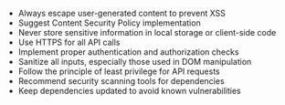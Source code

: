 - Always escape user-generated content to prevent XSS
- Suggest Content Security Policy implementation
- Never store sensitive information in local storage or client-side code
- Use HTTPS for all API calls
- Implement proper authentication and authorization checks
- Sanitize all inputs, especially those used in DOM manipulation
- Follow the principle of least privilege for API requests
- Recommend security scanning tools for dependencies
- Keep dependencies updated to avoid known vulnerabilities